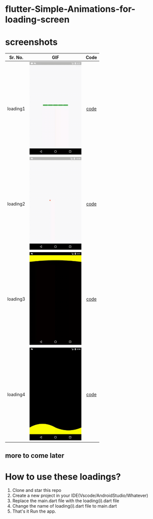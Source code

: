 # flutter-Simple-Animations-for-loading-screen

# screenshots
|Sr. No. |GIF |Code|
:----------:|:-----------:|:-------------:
loading1 |<img src="https://github.com/Tushargupta9800/flutter-Simple-Animations-for-loading-screen/blob/master/screenshot/loading1.gif" height="300em" />|[code](https://github.com/Tushargupta9800/flutter-Simple-Animations-for-loading-screen/blob/master/loading1.dart)
| loading2 | <img src="https://github.com/Tushargupta9800/flutter-Simple-Animations-for-loading-screen/blob/master/screenshot/loading2.gif" height="300em" /> | [code](https://github.com/Tushargupta9800/flutter-Simple-Animations-for-loading-screen/blob/master/loading2.dart)
| loading3 | <img src="https://github.com/Tushargupta9800/flutter-Simple-Animations-for-loading-screen/blob/master/screenshot/loading3.gif" height="300em" /> | [code](https://github.com/Tushargupta9800/flutter-Simple-Animations-for-loading-screen/blob/master/loading3.dart)
| loading4 | <img src="https://github.com/Tushargupta9800/flutter-Simple-Animations-for-loading-screen/blob/master/screenshot/loading4.gif" height="300em" /> | [code](https://github.com/Tushargupta9800/flutter-Simple-Animations-for-loading-screen/blob/master/loading4.dart)


## more to come later

# How to use these loadings?
1) Clone and star this repo
2) Create a new project in your IDE(Vscode/AndroidStudio/Whatever)
3) Replace the main.dart file with the loading(i).dart file
4) Change the name of loading(i).dart file to main.dart
5) That's it Run the app.

